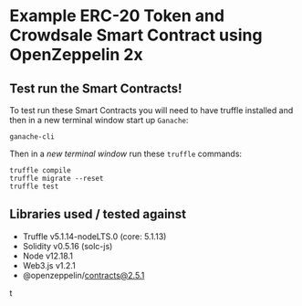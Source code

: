# Example ERC-20 Token and Crowdsale Smart Contract using OpenZeppelin 2x

## Test run the Smart Contracts!

To test run these Smart Contracts you will need to have truffle installed and then in a new terminal window start up `Ganache`:

```
ganache-cli
```

Then in a *new terminal window* run these `truffle` commands:

```
truffle compile
truffle migrate --reset
truffle test
```

## Libraries used / tested against

* Truffle v5.1.14-nodeLTS.0 (core: 5.1.13)
* Solidity v0.5.16 (solc-js)
* Node v12.18.1
* Web3.js v1.2.1
* @openzeppelin/contracts@2.5.1

t